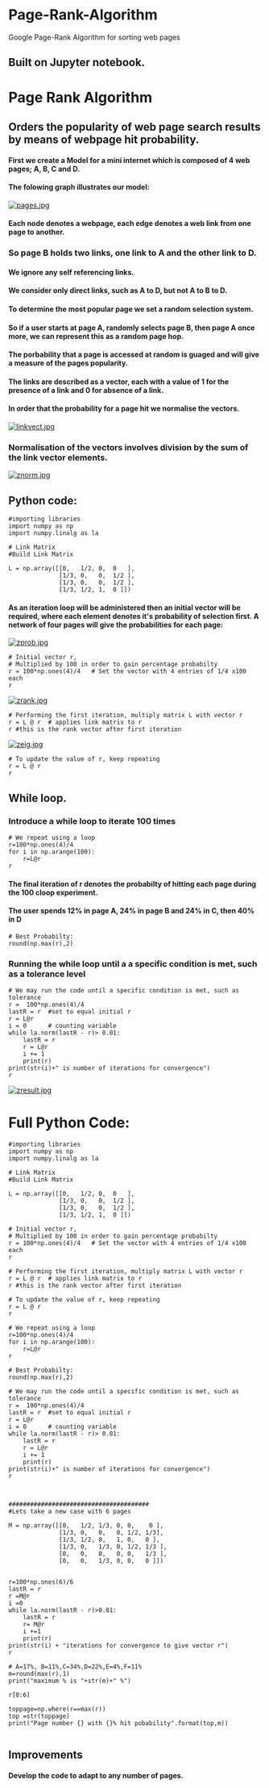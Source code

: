 # Page-Rank-Algorithm
Google Page-Rank Algorithm for sorting web pages
## Built on Jupyter notebook.

# Page Rank Algorithm
## Orders the popularity of web page search results by means of webpage hit probability.
#### First we create a Model for a mini internet which is composed of 4 web pages; A, B, C and D.
#### The folowing graph illustrates our model:
[![pages.jpg](https://i.postimg.cc/6TJT6Yh5/pages.jpg)](https://postimg.cc/XBLnQKhT)
#### Each node denotes a webpage, each edge denotes a web link from one page to another.
### So page B holds two links, one link to A and the other link to D.
#### We ignore any self referencing links.
#### We consider only direct links, such as A to D, but not A to B to D.

#### To determine the most popular page we set a random selection system.
#### So if a user starts at page A, randomly selects page B, then page A once more, we can represent this as a random page hop.
#### The porbability that a page is accessed at random is guaged and will give a measure of the pages popularity.
#### The links are described as a vector, each with a value of 1 for the presence of a link and 0 for absence of a link.
#### In order that the probability for a page hit we normalise the vectors.


[![linkvect.jpg](https://i.postimg.cc/pdhTjw1X/linkvect.jpg)](https://postimg.cc/GBRdw5CZ)

### Normalisation of the vectors involves division by the sum of the link vector elements.

[![znorm.jpg](https://i.postimg.cc/Y9RJC9f4/znorm.jpg)](https://postimg.cc/MMcsszLx)


## Python code:
```
#importing libraries
import numpy as np
import numpy.linalg as la
```
```
# Link Matrix
#Build Link Matrix

L = np.array([[0,   1/2, 0,  0   ],
              [1/3, 0,   0,  1/2 ],
              [1/3, 0,   0,  1/2 ],
              [1/3, 1/2, 1,  0 ]])
```

#### As an iteration loop will be administered then an initial vector will be required, where each element denotes it's probability of selection first. A network of four pages will give the probabilities for each page:
[![zprob.jpg](https://i.postimg.cc/tCnyZ2V9/zprob.jpg)](https://postimg.cc/RNm221RY)

```
# Initial vector r,
# Multiplied by 100 in order to gain percentage probabilty
r = 100*np.ones(4)/4   # Set the vector with 4 entries of 1/4 x100 each
r    
```
[![zrank.jpg](https://i.postimg.cc/RVhN9JQH/zrank.jpg)](https://postimg.cc/svFV4XLj)

```
# Performing the first iteration, multiply matrix L with vector r
r = L @ r  # applies link matrix to r
r #this is the rank vector after first iteration
```


[![zeig.jpg](https://i.postimg.cc/2Svj8QqV/zeig.jpg)](https://postimg.cc/QF8ZfWJ3)

```
# To update the value of r, keep repeating 
r = L @ r 
r
```

## While loop.
### Introduce a while loop to iterate 100 times
```
# We repeat using a loop
r=100*np.ones(4)/4
for i in np.arange(100):
    r=L@r
r
```
#### The final iteration of r denotes the probabilty of hitting each page during the 100 cloop experiment.
#### The user spends 12% in page A, 24% in page B and 24% in C, then 40% in D
```
# Best Probabilty:
round(np.max(r),2)
```
### Running the while loop until a a specific condition is met, such as a tolerance level
```
# We may run the code until a specific condition is met, such as tolerance
r =  100*np.ones(4)/4
lastR = r  #set to equal initial r
r = L@r
i = 0      # counting variable
while la.norm(lastR - r)> 0.01:
    lastR = r
    r = L@r
    i += 1
    print(r)
print(str(i)+" is number of iterations for convergence")
r
```
[![zresult.jpg](https://i.postimg.cc/N0CQdpSC/zresult.jpg)](https://postimg.cc/5Hvc0qx8)


# Full Python Code:
```
#importing libraries
import numpy as np
import numpy.linalg as la

# Link Matrix
#Build Link Matrix

L = np.array([[0,   1/2, 0,  0   ],
              [1/3, 0,   0,  1/2 ],
              [1/3, 0,   0,  1/2 ],
              [1/3, 1/2, 1,  0 ]])
              
# Initial vector r,
# Multiplied by 100 in order to gain percentage probabilty
r = 100*np.ones(4)/4   # Set the vector with 4 entries of 1/4 x100 each
r      

# Performing the first iteration, multiply matrix L with vector r
r = L @ r  # applies link matrix to r
r #this is the rank vector after first iteration

# To update the value of r, keep repeating 
r = L @ r 
r

# We repeat using a loop
r=100*np.ones(4)/4
for i in np.arange(100):
    r=L@r
r

# Best Probabilty:
round(np.max(r),2)

# We may run the code until a specific condition is met, such as tolerance
r =  100*np.ones(4)/4
lastR = r  #set to equal initial r
r = L@r
i = 0      # counting variable
while la.norm(lastR - r)> 0.01:
    lastR = r
    r = L@r
    i += 1
    print(r)
print(str(i)+" is number of iterations for convergence")
r



#######################################
#Lets take a new case with 6 pages

M = np.array([[0,   1/2, 1/3, 0, 0,    0 ],
              [1/3, 0,   0,   0, 1/2, 1/3],
              [1/3, 1/2, 0,   1, 0,   0 ],
              [1/3, 0,   1/3, 0, 1/2, 1/3 ],
              [0,   0,   0,   0, 0,   1/3 ],
              [0,   0,   1/3, 0, 0,   0 ]])
              
              
r=100*np.ones(6)/6
lastR = r
r =M@r
i =0
while la.norm(lastR - r)>0.01:
    lastR = r
    r= M@r
    i +=1
    print(r)
print(str(i) + "iterations for convergence to give vector r")
r

# A=17%, B=11%,C=34%,D=22%,E=4%,F=11%
m=round(max(r),1)
print("maximum % is "+str(m)+" %")

r[0:6] 

toppage=np.where(r==max(r))
top =str(toppage)
print("Page number {} with {}% hit pobability".format(top,m))


```

## Improvements
#### Develop the code to adapt to any number of pages.
